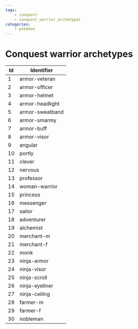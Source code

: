 ```yaml
---
tags:
    - conquest
    - conquest_warrior_archetypes
categories:
    - pokemon
---
```


# Conquest warrior archetypes

| **Id** |   **Identifier**    |
|--------|---------------------|
| 1  | armor-veteran   |
| 2  | armor-officer   |
| 3  | armor-helmet    |
| 4  | armor-headlight |
| 5  | armor-sweatband |
| 6  | armor-smarmy    |
| 7  | armor-buff      |
| 8  | armor-visor     |
| 9  | angular         |
| 10 | portly          |
| 11 | clever          |
| 12 | nervous         |
| 13 | professor       |
| 14 | woman-warrior   |
| 15 | princess        |
| 16 | messenger       |
| 17 | sailor          |
| 18 | adventurer      |
| 19 | alchemist       |
| 20 | merchant-m      |
| 21 | merchant-f      |
| 22 | monk            |
| 23 | ninja-armor     |
| 24 | ninja-visor     |
| 25 | ninja-scroll    |
| 26 | ninja-eyeliner  |
| 27 | ninja-ceiling   |
| 28 | farmer-m        |
| 29 | farmer-f        |
| 30 | nobleman        |

